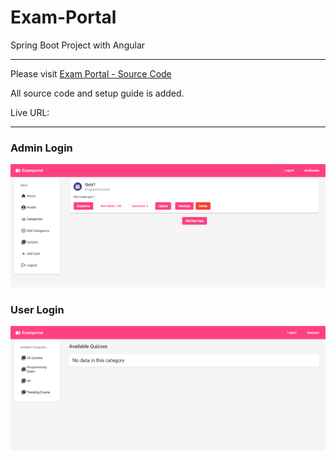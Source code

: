 # Exam-Portal
Spring Boot Project with Angular

---
Please visit [Exam Portal - Source Code](https://gitlab.com/dev-live-project/exam-portal)

All source code and setup guide is added.

Live URL: 


---
### Admin Login
![Alt text](image-1.png)

### User Login
![Alt text](image.png)